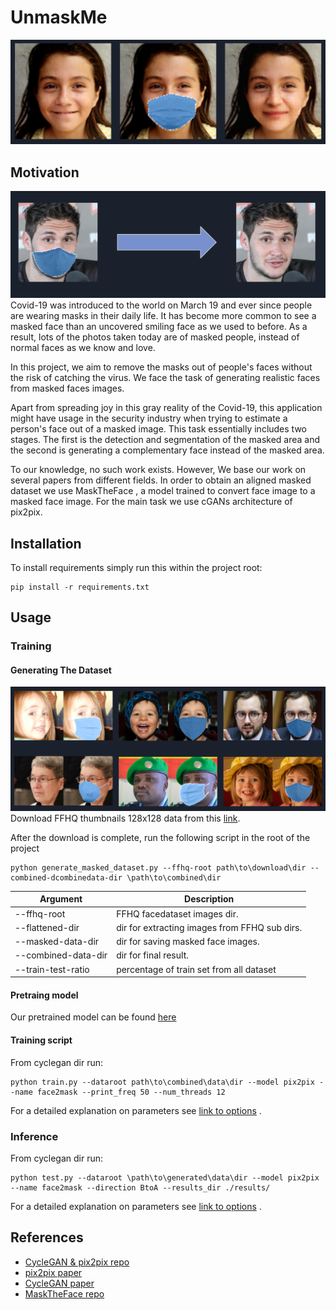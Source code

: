 # UnmaskMe

![result](resources/result.png)

## Motivation
![motivation](resources/motivation.png)
Covid-19 was introduced to the world on March 19 and ever since people are wearing masks in their daily life. It has
become more common to see a masked face than an uncovered smiling face as we used to before. As a result, lots of the
photos taken today are of masked people, instead of normal faces as we know and love.

In this project, we aim to remove the masks out of people's faces without the risk of catching the virus. We face the
task of generating realistic faces from masked faces images.

Apart from spreading joy in this gray reality of the Covid-19, this application might have usage in the security
industry when trying to estimate a person's face out of a masked image. This task essentially includes two stages. The
first is the detection and segmentation of the masked area and the second is generating a complementary face instead of
the masked area.

To our knowledge, no such work exists. However, We base our work on several papers from different fields. In order to
obtain an aligned masked dataset we use MaskTheFace , a model trained to convert face image to a masked face image. For
the main task we use cGANs architecture of pix2pix.

## Installation

To install requirements simply run this within the project root:

```
pip install -r requirements.txt 
```

## Usage

### Training

#### Generating The Dataset

![result_image](resources/masktheface.png)
Download FFHQ thumbnails 128x128 data from this
[link](https://archive.org/download/ffhq-dataset/thumbnails128x128.zip).

After the download is complete, run the following script in the root of the project

```
python generate_masked_dataset.py --ffhq-root path\to\download\dir --combined-dcombinedata-dir \path\to\combined\dir
```

|Argument|Description|
|--------|-----------|
|--ffhq-root| FFHQ facedataset images dir.|
|--flattened-dir| dir for extracting images from FFHQ sub dirs.|
|--masked-data-dir| dir for saving masked face images.|
|--combined-data-dir| dir for final result.|
|--train-test-ratio| percentage of train set from all dataset|

#### Pretraing model

Our pretrained model can be found [here]()

#### Training script

From cyclegan dir run:

```
python train.py --dataroot path\to\combined\data\dir --model pix2pix --name face2mask --print_freq 50 --num_threads 12
```

For a detailed explanation on parameters
see [link to options](https://github.com/rvainshtein/unmaskme/blob/77d18a082daabe2cbf695956f0741ff15bf90dc7/cyclegan/options/base_options.py#L20)
.

### Inference

From cyclegan dir run:

```
python test.py --dataroot \path\to\generated\data\dir --model pix2pix --name face2mask --direction BtoA --results_dir ./results/
```

For a detailed explanation on parameters
see [link to options](https://github.com/rvainshtein/unmaskme/blob/77d18a082daabe2cbf695956f0741ff15bf90dc7/cyclegan/options/base_options.py#L20)
.

## References
- [CycleGAN & pix2pix repo](https://github.com/junyanz/pytorch-CycleGAN-and-pix2pix)
- [pix2pix paper](https://arxiv.org/pdf/1611.07004)
- [CycleGAN paper](\https://arxiv.org/pdf/1703.10593)
- [MaskTheFace repo](https://github.com/aqeelanwar/MaskTheFace)

